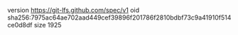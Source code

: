 version https://git-lfs.github.com/spec/v1
oid sha256:7975ac64ae702aad449cef39896f201786f2810bdbf73c9a41910f514ce0d8df
size 1925
